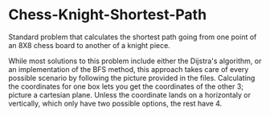 # Chess-Knight-Shortest-Path
Standard problem that calculates the shortest path going from one point of an 8X8 chess board to another of a knight piece.

While most solutions to this problem include either the Dijstra's algorithm, or an implementation of the BFS method, this
approach takes care of every possible scenario by following the picture provided in the files. Calculating the coordinates
for one box lets you get the coordinates of the other 3; picture a cartesian plane. Unless the coordinate lands on a 
horizontaly or vertically, which only have two possible options, the rest have 4.
